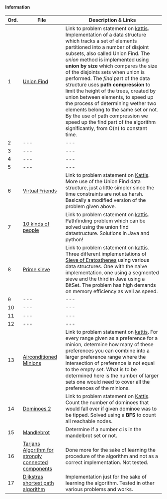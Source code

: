 #### Information
|  Ord. | File | Description & Links  |
|---|---|---|
|  1 | [Union Find](https://github.com/fr3632ho/various/blob/master/src/medium/union-find/unionfind.py)  |Link to problem statement on [kattis](https://open.kattis.com/problems/unionfind). Implementation of a data structure which tracks a set of elements partitioned into a number of disjoint subsets, also called Union Find. The *union* method is implemented using **union by size** which compares the size of the disjoints sets when union is performed. The *find* part of the data structure uses **path compression** to limit the height of the trees, created by union between elements, to speed up the process of determining wether two elements belong to the same set or not. By the use of path compression we speed up the find part of the algorithm significantly, from O(n) to constant time.   |
|  2 |---|---|
|3|---|---|
|4|---|---|
|5|---|---|
|  6 | [Virtual Friends](https://github.com/fr3632ho/various/blob/master/src/medium/virtual-friends/virtual_friends.py)  |  Link to problem statement on [Kattis](https://open.kattis.com/problems/unionfind). More use of the Union Find data structure, just a little simpler since the time constraints are not as harsh. Basically a modified version of the problem given above.|
| 7 | [10 kinds of people](https://github.com/fr3632ho/various/tree/master/src/medium/10-kinds-of-people) | Link to problem statement on [kattis](https://open.kattis.com/problems/10kindsofpeople). Pathfinding problem which can be solved using the union find datastructure. Solutions in Java and python! |
| 8 | [Prime sieve](https://github.com/fr3632ho/various/tree/master/src/medium/primesieve) | Link to problem statement on [kattis](https://open.kattis.com/problems/primesieve). Three different implementations of [Sieve of Eratosthenes](https://www.wikiwand.com/en/Sieve_of_Eratosthenes) using various data structures. One with the naive implementation, one using a segmented sieve and the third in Java using a BitSet. The problem has high demands on memory efficiency as well as speed. |
|9|---|---|
|10|---|---|
|11|---|---|
|12|---|---|
| 13 | [Airconditioned Minions](https://github.com/fr3632ho/various/blob/master/src/medium/air-conditioned-minions/AC_minions.py)  | Link to problem statement on [kattis](https://open.kattis.com/problems/airconditioned). For every range given as a preference for a minion, determine how many of these preferences you can combine into a larger preference range where the intersection of preference is not equal to the empty set. What is to be determined here is the number of larger sets one would need to cover all the preferences of the minions.  |
| 14 | [Dominoes 2](https://github.com/fr3632ho/various/blob/master/src/medium/dominoes-2/dominoes_2.py)  | Link to problem statement on [Kattis](https://open.kattis.com/problems/dominoes2). Count the number of dominoes that would fall over if given dominoe was to be tipped. Solved using a **BFS** to count all reachable nodes.  |
| 15 | [Mandlebrot](https://github.com/fr3632ho/various/blob/master/src/medium/mandelbrot/mandelbrot.py) | Determine if a number *c* is in the mandelbrot set or not. |
| 16 | [Tarjans Algorithm for strongly connected components](https://github.com/fr3632ho/various/blob/master/src/medium/others/tarjan_scc.py)  |  Done more for the sake of learning the procedure of the algorithm and not as a correct implementation. Not tested. |
| 17 | [Dijkstras shortest path algorithm](https://github.com/fr3632ho/various/blob/master/src/medium/others/dijkstra.py)   | Implementation just for the sake of learning the algorithm. Tested in other various problems and works.  |



